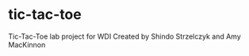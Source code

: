 tic-tac-toe
===========

Tic-Tac-Toe lab project for WDI
Created by Shindo Strzelczyk and Amy MacKinnon
